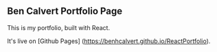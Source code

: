 ## Ben Calvert Portfolio Page

This is my portfolio, built with React.

It's live on [Github Pages] (https://benhcalvert.github.io/ReactPortfolio).